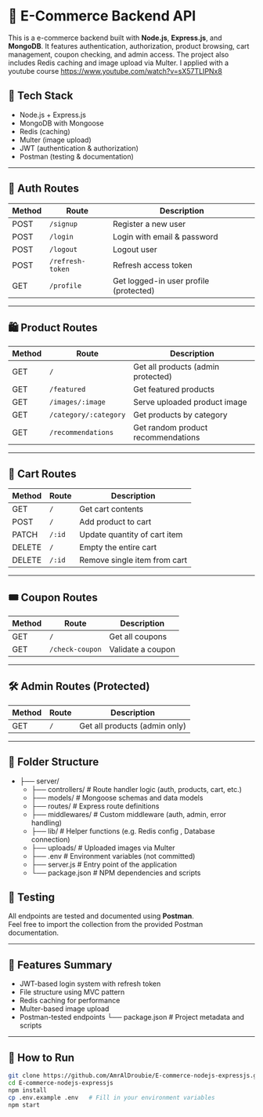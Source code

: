 # 🛒 E-Commerce Backend API

This is a e-commerce backend built with **Node.js**, **Express.js**, and **MongoDB**. It features authentication, authorization, product browsing, cart management, coupon checking, and admin access. The project also includes Redis caching and image upload via Multer.
I applied with a youtube course https://www.youtube.com/watch?v=sX57TLIPNx8

## 🚀 Tech Stack

- Node.js + Express.js
- MongoDB with Mongoose
- Redis (caching)
- Multer (image upload)
- JWT (authentication & authorization)
- Postman (testing & documentation)

---

## 🔐 Auth Routes

| Method | Route            | Description                            |
| ------ | ---------------- | -------------------------------------- |
| POST   | `/signup`        | Register a new user                    |
| POST   | `/login`         | Login with email & password            |
| POST   | `/logout`        | Logout user                            |
| POST   | `/refresh-token` | Refresh access token                   |
| GET    | `/profile`       | Get logged-in user profile (protected) |

---

## 🛍️ Product Routes

| Method | Route                 | Description                        |
| ------ | --------------------- | ---------------------------------- |
| GET    | `/`                   | Get all products (admin protected) |
| GET    | `/featured`           | Get featured products              |
| GET    | `/images/:image`      | Serve uploaded product image       |
| GET    | `/category/:category` | Get products by category           |
| GET    | `/recommendations`    | Get random product recommendations |

---

## 🛒 Cart Routes

| Method | Route  | Description                  |
| ------ | ------ | ---------------------------- |
| GET    | `/`    | Get cart contents            |
| POST   | `/`    | Add product to cart          |
| PATCH  | `/:id` | Update quantity of cart item |
| DELETE | `/`    | Empty the entire cart        |
| DELETE | `/:id` | Remove single item from cart |

---

## 🎟️ Coupon Routes

| Method | Route           | Description       |
| ------ | --------------- | ----------------- |
| GET    | `/`             | Get all coupons   |
| GET    | `/check-coupon` | Validate a coupon |

---

## 🛠️ Admin Routes (Protected)

| Method | Route | Description                   |
| ------ | ----- | ----------------------------- |
| GET    | `/`   | Get all products (admin only) |

---

## 📂 Folder Structure

- ├── server/
  - ├── controllers/ # Route handler logic (auth, products, cart, etc.)
  - ├── models/ # Mongoose schemas and data models
  - ├── routes/ # Express route definitions
  - ├── middlewares/ # Custom middleware (auth, admin, error handling)
  - ├── lib/ # Helper functions (e.g. Redis config , Database connection)
  - ├── uploads/ # Uploaded images via Multer
  - ├── .env # Environment variables (not committed)
  - ├── server.js # Entry point of the application
  - └── package.json # NPM dependencies and scripts

## 🧪 Testing

All endpoints are tested and documented using **Postman**.  
Feel free to import the collection from the provided Postman documentation.

---

## 📸 Features Summary

- JWT-based login system with refresh token
- File structure using MVC pattern
- Redis caching for performance
- Multer-based image upload
- Postman-tested endpoints
  └── package.json # Project metadata and scripts

---

## 📌 How to Run

```bash
git clone https://github.com/AmrAlDroubie/E-commerce-nodejs-expressjs.git
cd E-commerce-nodejs-expressjs
npm install
cp .env.example .env   # Fill in your environment variables
npm start
```
